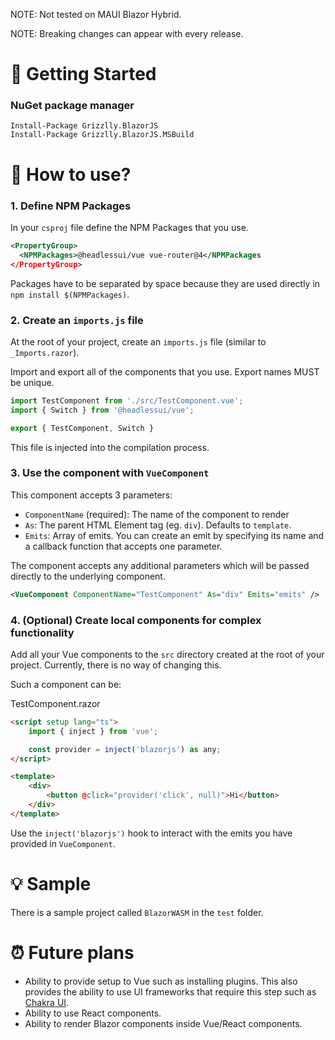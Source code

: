 ﻿NOTE: Not tested on MAUI Blazor Hybrid.

NOTE: Breaking changes can appear with every release.

# 🚀 Getting Started

### NuGet package manager
```
Install-Package Grizzlly.BlazorJS
Install-Package Grizzlly.BlazorJS.MSBuild
```

# 🔎 How to use?

### 1. Define NPM Packages

In your `csproj` file define the NPM Packages that you use.

```xml
<PropertyGroup>
  <NPMPackages>@headlessui/vue vue-router@4</NPMPackages
</PropertyGroup>
```

Packages have to be separated by space because they are used directly in
`npm install $(NPMPackages)`.

### 2. Create an `imports.js` file

At the root of your project, create an `imports.js` file (similar to
`_Imports.razor`).

Import and export all of the components that you use. Export names MUST be
unique.

```js
import TestComponent from './src/TestComponent.vue';
import { Switch } from '@headlessui/vue';

export { TestComponent, Switch }
```

This file is injected into the compilation process.

### 3. Use the component with `VueComponent`

This component accepts 3 parameters:
- `ComponentName` (required): The name of the component to render
- `As`: The parent HTML Element tag (eg. `div`). Defaults to `template`.
- `Emits`: Array of emits. You can create an emit by specifying its name and
a callback function that accepts one parameter.

The component accepts any additional parameters which will be passed directly
to the underlying component.

```xml
<VueComponent ComponentName="TestComponent" As="div" Emits="emits" />
```

### 4. (Optional) Create local components for complex functionality

Add all your Vue components to the `src` directory created at the root of your
project. Currently, there is no way of changing this.

Such a component can be:

TestComponent.razor
```html
<script setup lang="ts">
    import { inject } from 'vue';

    const provider = inject('blazorjs') as any;
</script>

<template>
    <div>
        <button @click="provider('click', null)">Hi</button>
    </div>
</template>
```

Use the `inject('blazorjs')` hook to interact with the emits you have provided
in `VueComponent`.

# 💡 Sample

There is a sample project called `BlazorWASM` in the `test` folder.

# ⏰ Future plans

- Ability to provide setup to Vue such as installing plugins. This also
provides the ability to use UI frameworks that require this step such as
[Chakra UI](https://chakra-ui.com/).
- Ability to use React components.
- Ability to render Blazor components inside Vue/React components.
